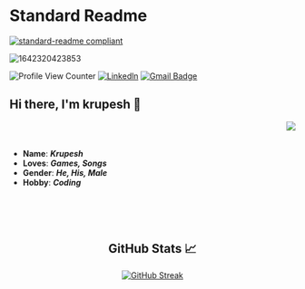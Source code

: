 # Standard Readme

[![standard-readme compliant](https://img.shields.io/badge/readme%20style-standard-brightgreen.svg?style=flat-square)](https://github.com/RichardLitt/standard-readme)


![1642320423853](https://user-images.githubusercontent.com/48784001/203785020-2b4826c1-7ddb-4de8-b65b-ebf6e04c5290.jpeg)

![Profile View Counter](https://komarev.com/ghpvc/?username=krupeshgithub)
[![Linkedln](https://img.shields.io/badge/LinkedIn-0077B5?style=flat-square&logo=linkedin&logoColor=white)](https://in.linkedin.com/in/krupesh-patel-240886239)
[![Gmail Badge](https://img.shields.io/badge/-Gmail-c14438?style=flat-square&logo=Gmail&logoColor=white&link=mailto:krupeshpatel01451@gmail.com)](mailto:krupeshpatel01451@gmail.com)

## Hi there, I'm krupesh 👋

<img src="https://64.media.tumblr.com/e1f1c97123ae217eb731500e502e0083/tumblr_n9dxcikmIU1qc9zfzo7_r1_250.gif" align="right">

<br><br>

- **Name**: ***Krupesh***
- **Loves**: ***Games, Songs***
- **Gender**: ***He, His, Male***
- **Hobby**: ***Coding***

<br><br>
<br>

<h2 align='center'>GitHub Stats 📈</h2>

<div align="center">

[![GitHub Streak](https://github-readme-streak-stats.herokuapp.com?user=krupesh1958&theme=merko&date_format=j%20M%5B%20Y%5D)](https://git.io/streak-stats)

<div>
